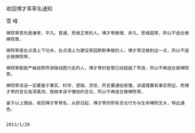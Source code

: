 收回博才草草名通知

雪 峰


    禅院草首先是谦卑、平凡、普通、思维正常的人。博才草傲慢、非凡、思维超常，所以不适合做禅院草。

    禅院草是在点滴上下功夫，在点滴上为建设家园默默奉献的人，博才草没做到这一点，所以不适合做禅院草。

    禅院草都是严格按照导游路线图行走的人，博才草的智慧已经超越了导游，所以不再适合做禅院草。

    禅院草说话一定要基于事实、科学、逻辑、灵觉，所言要通俗易懂，讲道理要有事实例证，而博才草的言论高深莫测，我根本读不懂他的言论，所以不再适合做禅院草。

    鉴于以上理由，收回博才草草名，从即日起，博才草的所有言论行为与生命禅院无关，特此通告。


    2013/1/28



